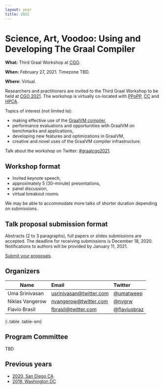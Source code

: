 ```yaml
---
layout: year
title: 2021
---
```


# Science, Art, Voodoo: Using and Developing The Graal Compiler

**What:** Third Graal Workshop at [CGO](https://www.cgo.org).

**When:** February 27, 2021. Timezone TBD.

**Where:** Virtual.

Researchers and practitioners are invited to the Third Graal Workshop to be held at [CGO 2021](https://conf.researchr.org/home/cgo-2021). The workshop is virtually co-located with [PPoPP](https://conf.researchr.org/home/PPoPP-2021), [CC](https://conf.researchr.org/home/CC-2021) and [HPCA](https://hpca-conf.org/2021/).

Topics of interest (not limited to):
- making effective use of the [GraalVM compiler](https://github.com/oracle/graal),
- performance evaluations and opportunities with GraalVM on benchmarks and applications,
- developing new features and optimizations in GraalVM,
- creative and novel uses of the GraalVM compiler infrastructure.

Talk about the workshop on Twitter: [#graalcgo2021](https://twitter.com/search?q=%23graalcgo2021).

## Workshop format
- Invited keynote speech,
- approximately 5 (30-minute) presentations,
- panel discussion,
- virtual breakout rooms.

We may be able to accommodate more talks of shorter duration depending on submissions.

## Talk proposal submission format
Abstracts (2 to 3 paragraphs), full papers or slides submissions are accepted. The deadline for receiving submissions is December 18, 2020. Notifications to authors will be provided by January 11, 2021.

[Submit your proposals](https://easychair.org/conferences/?conf=graalcgo2021).

## Organizers

| Name            | Email                                                     | Twitter                                         |
| --------------- | :-------------------------------------------------------- | :---------------------------------------------- |
| Uma Srinivasan  | [usrinivasan@twitter.com](mailto:usrinivasan@twitter.com) | [@umatweep](https://twitter.com/umatweep)       |
| Niklas Vangerow | [nvangerow@twitter.com](mailto:nvangerow@twitter.com)     | [@nvgrw](https://twitter.com/nvgrw)             |
| Flavio Brasil   | [fbrasil@twitter.com](mailto:fbrasil@twitter.com)         | [@flaviusbraz](https://twitter.com/flaviusbraz) |
{:.table .table-sm}

## Program Committee

TBD

## Previous years

* [2020, San Diego CA](../2020/)
* [2019, Washington DC](../2019/)
